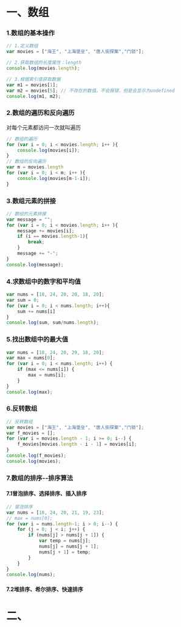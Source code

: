 # 一、数组

### 1.数组的基本操作

```js
// 1.定义数组
var movies = ["海王", "上海堡垒", "唐人街探案","门锁"];

// 2.获取数组的长度属性：length
console.log(movies.length);

// 3.根据索引值获取数据
var m1 = movies[1];
var m2 = movies[5]; // 不存在的数值，不会报错，但是会显示为undefined  
console.log(m1, m2);
```

### 2.数组的遍历和反向遍历

对每个元素都访问一次就叫遍历

```js
// 数组的遍历
for (var i = 0; i < movies.length; i++ ){
    console.log(movies[i]);
}
// 数组的反向遍历
var m = movies.length
for (var i = 0; i < m; i++ ){
    console.log(movies[m-1-i]);
}
```

### 3.数组元素的拼接

```js
// 数组的元素拼接
var message = "";
for (var i = 0; i < movies.length; i++ ){
    message += movies[i];
    if (i == movies.length-1){
        break;
    }
    message += "-";
}
console.log(message);
```

### 4.求数组中的数字和平均值

```js
var nums = [18, 24, 20, 20, 18, 20];
var sum = 0;
for (var i = 0; i < nums.length; i++){
    sum += nums[i]
}
console.log(sum, sum/nums.length);
```

### 5.找出数组中的最大值

```js
var nums = [18, 24, 20, 29, 18, 20];
var max = nums[0];
for (var i = 0; i < nums.length; i++) {
    if (max <= nums[i]) {
        max = nums[i];
    }
}
console.log(max);
```

### 6.反转数组

```js
// 反转数组
var movies = ["海王", "上海堡垒", "唐人街探案","门锁"];
var f_movies = [];
for (var i = movies.length - 1; i >= 0; i--) {
    f_movies[movies.length - i - 1] = movies[i];
}
console.log(f_movies);
console.log(movies);
```

### 7.数组的排序--排序算法

#### 7.1冒泡排序、选择排序、插入排序

```js
// 冒泡排序
var nums = [18, 24, 20, 21, 19, 23];
// max = nums[0];
for (var i = nums.length-1; i > 0; i--) {
    for (j = 0; j < i; j++) {
        if (nums[j] > nums[j + 1]) {
            var temp = nums[j];
            nums[j] = nums[j + 1];
            nums[j + 1] = temp;
        }
    }
}
console.log(nums);
```

#### 7.2堆排序、希尔排序、快速排序

# 二、